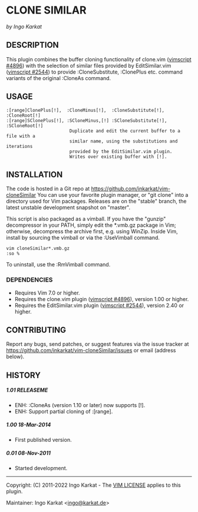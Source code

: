 CLONE SIMILAR
===============================================================================
_by Ingo Karkat_

DESCRIPTION
------------------------------------------------------------------------------

This plugin combines the buffer cloning functionality of clone.vim
([vimscript #4896](http://www.vim.org/scripts/script.php?script_id=4896)) with the selection of similar files provided by
EditSimilar.vim ([vimscript #2544](http://www.vim.org/scripts/script.php?script_id=2544)) to provide :CloneSubstitute,
:ClonePlus etc. command variants of the original :CloneAs command.

USAGE
------------------------------------------------------------------------------

    :[range]ClonePlus[!],  :CloneMinus[!],  :CloneSubstitute[!],  :CloneRoot[!]
    :[range]SClonePlus[!], :SCloneMinus,[!] :SCloneSubstitute[!], :SCloneRoot[!]
                            Duplicate and edit the current buffer to a file with a
                            similar name, using the substitutions and iterations
                            provided by the EditSimilar.vim plugin.
                            Writes over existing buffer with [!].

INSTALLATION
------------------------------------------------------------------------------

The code is hosted in a Git repo at
    https://github.com/inkarkat/vim-cloneSimilar
You can use your favorite plugin manager, or "git clone" into a directory used
for Vim packages. Releases are on the "stable" branch, the latest unstable
development snapshot on "master".

This script is also packaged as a vimball. If you have the "gunzip"
decompressor in your PATH, simply edit the \*.vmb.gz package in Vim; otherwise,
decompress the archive first, e.g. using WinZip. Inside Vim, install by
sourcing the vimball or via the :UseVimball command.

    vim cloneSimilar*.vmb.gz
    :so %

To uninstall, use the :RmVimball command.

### DEPENDENCIES

- Requires Vim 7.0 or higher.
- Requires the clone.vim plugin ([vimscript #4896](http://www.vim.org/scripts/script.php?script_id=4896)), version 1.00 or
  higher.
- Requires the EditSimilar.vim plugin ([vimscript #2544](http://www.vim.org/scripts/script.php?script_id=2544)), version 2.40 or
  higher.

CONTRIBUTING
------------------------------------------------------------------------------

Report any bugs, send patches, or suggest features via the issue tracker at
https://github.com/inkarkat/vim-cloneSimilar/issues or email (address below).

HISTORY
------------------------------------------------------------------------------

##### 1.01    RELEASEME
- ENH: :CloneAs (version 1.10 or later) now supports [!].
- ENH: Support partial cloning of :[range].

##### 1.00    18-Mar-2014
- First published version.

##### 0.01    08-Nov-2011
- Started development.

------------------------------------------------------------------------------
Copyright: (C) 2011-2022 Ingo Karkat -
The [VIM LICENSE](http://vimdoc.sourceforge.net/htmldoc/uganda.html#license) applies to this plugin.

Maintainer:     Ingo Karkat &lt;ingo@karkat.de&gt;
